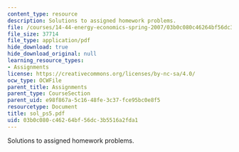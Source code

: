 ```yaml
---
content_type: resource
description: Solutions to assigned homework problems.
file: /courses/14-44-energy-economics-spring-2007/03b0c080c46264bf56dc3b5516a2fda1_sol_ps5.pdf
file_size: 37714
file_type: application/pdf
hide_download: true
hide_download_original: null
learning_resource_types:
- Assignments
license: https://creativecommons.org/licenses/by-nc-sa/4.0/
ocw_type: OCWFile
parent_title: Assignments
parent_type: CourseSection
parent_uid: e98f867a-5c16-48fe-3c37-fce95bc0e8f5
resourcetype: Document
title: sol_ps5.pdf
uid: 03b0c080-c462-64bf-56dc-3b5516a2fda1
---
```

Solutions to assigned homework problems.